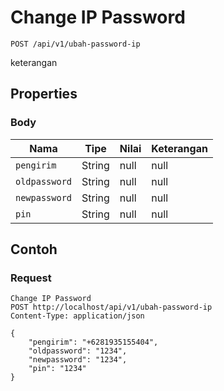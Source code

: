 # Change IP Password
```http
POST /api/v1/ubah-password-ip
```
keterangan
## Properties
### Body
Nama | Tipe | Nilai | Keterangan
--- | --- | --- | ---
<code>pengirim</code> | String | null | null
<code>oldpassword</code> | String | null | null
<code>newpassword</code> | String | null | null
<code>pin</code> | String | null | null

## Contoh

### Request
```http
Change IP Password
POST http://localhost/api/v1/ubah-password-ip
Content-Type: application/json

{
    "pengirim": "+6281935155404",
    "oldpassword": "1234",
    "newpassword": "1234",
    "pin": "1234"
}
```
